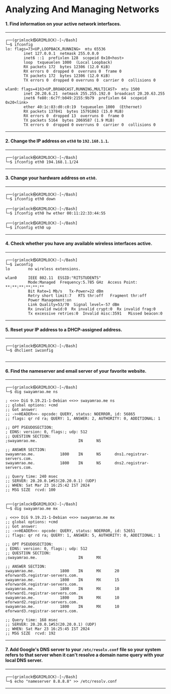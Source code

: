 # Analyzing And Managing Networks

#### 1. Find information on your active network interfaces.

---

````shell
┌──(grimlock㉿GRIMLOCK)-[~/Bash]
└─$ ifconfig                                                      
lo: flags=73<UP,LOOPBACK,RUNNING>  mtu 65536
        inet 127.0.0.1  netmask 255.0.0.0
        inet6 ::1  prefixlen 128  scopeid 0x10<host>
        loop  txqueuelen 1000  (Local Loopback)
        RX packets 172  bytes 12306 (12.0 KiB)
        RX errors 0  dropped 0  overruns 0  frame 0
        TX packets 172  bytes 12306 (12.0 KiB)
        TX errors 0  dropped 0 overruns 0  carrier 0  collisions 0

wlan0: flags=4163<UP,BROADCAST,RUNNING,MULTICAST>  mtu 1500
        inet 20.20.6.21  netmask 255.255.192.0  broadcast 20.20.63.255
        inet6 fe80::6c7f:b049:2155:9b79  prefixlen 64  scopeid 0x20<link>
        ether 40:1c:83:d0:c0:19  txqueuelen 1000  (Ethernet)
        RX packets 137841  bytes 15791863 (15.0 MiB)
        RX errors 0  dropped 13  overruns 0  frame 0
        TX packets 5164  bytes 2069587 (1.9 MiB)
        TX errors 0  dropped 0 overruns 0  carrier 0  collisions 0

````

---


#### 2. Change the IP address on `eth0` to `192.168.1.1`.

---

````shell
┌──(grimlock㉿GRIMLOCK)-[~/Bash]
└─$ ifconfig eth0 194.168.1.1/24                                                     
````

---


#### 3. Change your hardware address on `eth0`.

---

````shell
┌──(grimlock㉿GRIMLOCK)-[~/Bash]
└─$ ifconfig eth0 down  

┌──(grimlock㉿GRIMLOCK)-[~/Bash]
└─$ ifconfig eth0 hw ether 00:11:22:33:44:55  

┌──(grimlock㉿GRIMLOCK)-[~/Bash]
└─$ ifconfig eth0 up  

````

---


#### 4. Check whether you have any available wireless interfaces active.

---

````shell
┌──(grimlock㉿GRIMLOCK)-[~/Bash]
└─$ iwconfig                 
lo        no wireless extensions.

wlan0     IEEE 802.11  ESSID:"RITSTUDENTS"  
          Mode:Managed  Frequency:5.785 GHz  Access Point: **:**:**:**:**:**   
          Bit Rate=1 Mb/s   Tx-Power=22 dBm   
          Retry short limit:7   RTS thr:off   Fragment thr:off
          Power Management:on
          Link Quality=53/70  Signal level=-57 dBm  
          Rx invalid nwid:0  Rx invalid crypt:0  Rx invalid frag:0
          Tx excessive retries:0  Invalid misc:3591   Missed beacon:0

````

---


#### 5. Reset your IP address to a DHCP-assigned address.

---

````shell
┌──(grimlock㉿GRIMLOCK)-[~/Bash]
└─$ dhclient iwconfig


````

---


#### 6. Find the nameserver and email server of your favorite website.

---

````shell
┌──(grimlock㉿GRIMLOCK)-[~/Bash]
└─$ dig swayamrao.me ns

; <<>> DiG 9.19.21-1-Debian <<>> swayamrao.me ns
;; global options: +cmd
;; Got answer:
;; ->>HEADER<<- opcode: QUERY, status: NOERROR, id: 56865
;; flags: qr rd ra; QUERY: 1, ANSWER: 2, AUTHORITY: 0, ADDITIONAL: 1

;; OPT PSEUDOSECTION:
; EDNS: version: 0, flags:; udp: 512
;; QUESTION SECTION:
;swayamrao.me.                  IN      NS

;; ANSWER SECTION:
swayamrao.me.           1800    IN      NS      dns1.registrar-servers.com.
swayamrao.me.           1800    IN      NS      dns2.registrar-servers.com.

;; Query time: 240 msec
;; SERVER: 20.20.0.1#53(20.20.0.1) (UDP)
;; WHEN: Sat Mar 23 16:25:42 IST 2024
;; MSG SIZE  rcvd: 100

                                                                                                                                                             
┌──(grimlock㉿GRIMLOCK)-[~/Bash]
└─$ dig swayamrao.me mx

; <<>> DiG 9.19.21-1-Debian <<>> swayamrao.me mx
;; global options: +cmd
;; Got answer:
;; ->>HEADER<<- opcode: QUERY, status: NOERROR, id: 52651
;; flags: qr rd ra; QUERY: 1, ANSWER: 5, AUTHORITY: 0, ADDITIONAL: 1

;; OPT PSEUDOSECTION:
; EDNS: version: 0, flags:; udp: 512
;; QUESTION SECTION:
;swayamrao.me.                  IN      MX

;; ANSWER SECTION:
swayamrao.me.           1800    IN      MX      20 eforward5.registrar-servers.com.
swayamrao.me.           1800    IN      MX      15 eforward4.registrar-servers.com.
swayamrao.me.           1800    IN      MX      10 eforward1.registrar-servers.com.
swayamrao.me.           1800    IN      MX      10 eforward2.registrar-servers.com.
swayamrao.me.           1800    IN      MX      10 eforward3.registrar-servers.com.

;; Query time: 168 msec
;; SERVER: 20.20.0.1#53(20.20.0.1) (UDP)
;; WHEN: Sat Mar 23 16:25:45 IST 2024
;; MSG SIZE  rcvd: 192
````

---


#### 7. Add Google's DNS server to your `/etc/resolv.conf` file so your system refers to that server when it can't resolve a domain name query with your local DNS server.

---

````shell
┌──(grimlock㉿GRIMLOCK)-[~/Bash]
└─$ echo "nameserver 8.8.8.8" >> /etc/resolv.conf

````

---